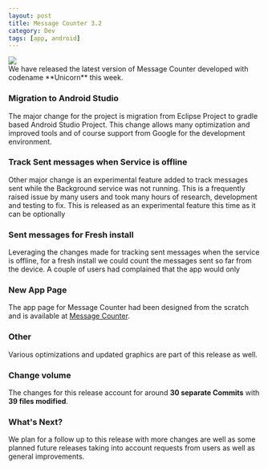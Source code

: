 ```yaml
---
layout: post
title: Message Counter 3.2
category: Dev
tags: [app, android]
---
```

<div class="custom-post-header teal">
  <div class="custom-post-title">
    <img src="https://assets-cdn.github.com/images/icons/emoji/unicode/1f984.png" style="display: inline-block;"/>
  </div>
</div>
We have released the latest version of Message Counter developed with codename **Unicorn**  this week.

<!-- more -->
### Migration to Android Studio
The major change for the project is migration from Eclipse Project to gradle based Android Studio Project.
This change allows many optimization and improved tools and of course support from Google for the development environment. 

### Track Sent messages when Service is offline
Other major change is an experimental feature added to track messages sent while the Background service was not running. This is a frequently
raised issue by many users and took many hours of research, development and testing to fix. This is released as an experimental feature
this time as it can be optionally

### Sent messages for Fresh install
Leveraging the changes made for tracking sent messages when the service is offline, for a fresh install we could count the messages
sent so far from the device. A couple of users had complained that the app would only

### New App Page
The app page for Message Counter had been designed from the scratch and is available at [Message Counter](http://midhunhk.github.io/message-counter/).

### Other
Various optimizations and updated graphics are part of this release as well.

### Change volume
The changes for this release account for around **30 separate Commits** with **39 files modified**.

### What's Next?
We plan for a follow up to this release with more changes are well as some planned future releases taking into account requests from users as well as general improvements.
